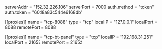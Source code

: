 serverAddr = "152.32.226.106"
serverPort = 7000
auth.method = "token"
auth.token = "60d8a83c544e6168db"

[[proxies]]
name = "tcp-8088"
type = "tcp"
localIP = "127.0.0.1"
localPort = 8088
remotePort = 8088

[[proxies]]
name = "tcp-bt-panel"
type = "tcp"
localIP = "192.168.31.251"
localPort = 21652
remotePort = 21652
